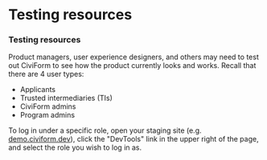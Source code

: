 # Testing resources

### Testing resources

Product managers, user experience designers, and others may need to test out CiviForm to see how the product currently looks and works. Recall that there are 4 user types:

* Applicants
* Trusted intermediaries (TIs)
* CiviForm admins
* Program admins

To log in under a specific role, open your staging site (e.g. [demo.civiform.dev](https://demo.civiform.dev)), click the "DevTools" link in the upper right of the page, and select the role you wish to log in as.
